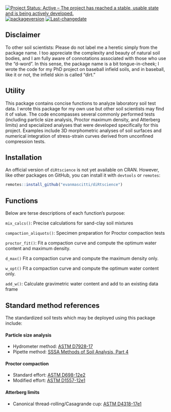 
<!-- README.md is generated from README.Rmd. Please edit that file -->
<!-- badges: start -->

[![Project Status: Active – The project has reached a stable, usable
state and is being actively
developed.](https://www.repostatus.org/badges/latest/active.svg)](https://www.repostatus.org/#active)
[![packageversion](https://img.shields.io/badge/Package%20version-0.0.0.9001-orange.svg?style=flat-square)](commits/master)
[![Last-changedate](https://img.shields.io/badge/last%20change-2020--11--07-yellowgreen.svg)](/commits/master)

<!-- badges: end -->

## Disclaimer

To other soil scientists: Please do not label me a heretic simply from
the package name. I too appreciate the complexity and beauty of natural
soil bodies, and I am fully aware of connotations associated with those
who use the “d-word”. In this sense, the package name is a bit
tongue-in-cheek; I wrote the code for my PhD project on baseball infield
soils, and in baseball, like it or not, the infield skin is called
“dirt.”

## Utility

This package contains concise functions to analyze laboratory soil test
data. I wrote this package for my own use but other soil scientists may
find it of value. The code encompasses several commonly performed tests
(including particle size analysis, Proctor maximum density, and
Atterberg limits) and specialized analyses that were developed
specifically for this project. Examples include 3D morphometric analyses
of soil surfaces and numerical integration of stress-strain curves
derived from unconfined compression tests.

## Installation

An official version of `diRtscience` is not yet available on CRAN.
However, like other packages on GitHub, you can install it with
`devtools` or `remotes`:

``` r
remotes::install_github("evanmascitti/diRtscience")
```

<!-- The best way to learn about this package is through the vignettes  -->
<!-- un-comment this line once the vignettes are added  -->

## Functions

Below are terse descriptions of each function’s purpose:

`mix_calcs()`: Precise calculations for sand-clay soil mixtures

`compaction_aliquots()`: Specimen preparation for Proctor compaction
tests

`proctor_fit()`: Fit a compaction curve and compute the optimum water
content and maximum density.

`d_max()` Fit a compaction curve and compute the maximum density only.

`w_opt()` Fit a compaction curve and compute the optimum water content
only.

`add_w()`: Calculate gravimetric water content and add to an existing
data frame

## Standard method references

The standardized soil tests which may be deployed using this package
include:

#### Particle size analysis

-   Hydrometer method: [ASTM
    D7928-17](https://www.astm.org/Standards/D7928.htm)
-   Pipette method: [SSSA Methods of Soil Analysis, Part
    4](https://www.wiley.com/en-us/Methods+of+Soil+Analysis%2C+Part+4%3A+Physical+Methods-p-9780891188933)

#### Proctor compaction

-   Standard effort: [ASTM
    D698-12e2](https://www.astm.org/Standards/D698.htm)
-   Modified effort: [ASTM
    D1557-12e1](https://www.astm.org/Standards/D1557)

#### Atterberg limits

-   Canonical thread-rolling/Casagrande cup: [ASTM
    D4318-17e1](https://www.astm.org/Standards/D4318)

